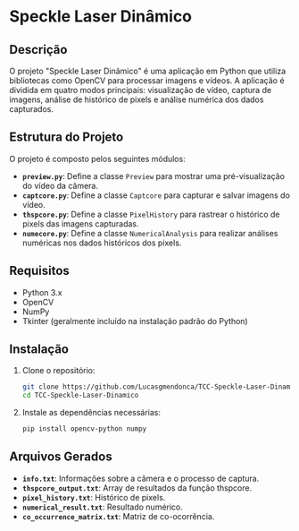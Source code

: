 # Speckle Laser Dinâmico

## Descrição

O projeto "Speckle Laser Dinâmico" é uma aplicação em Python que utiliza bibliotecas como OpenCV para processar imagens e vídeos. A aplicação é dividida em quatro modos principais: visualização de vídeo, captura de imagens, análise de histórico de pixels e análise numérica dos dados capturados.

## Estrutura do Projeto

O projeto é composto pelos seguintes módulos:

- **`preview.py`**: Define a classe `Preview` para mostrar uma pré-visualização do vídeo da câmera.
- **`captcore.py`**: Define a classe `Captcore` para capturar e salvar imagens do vídeo.
- **`thspcore.py`**: Define a classe `PixelHistory` para rastrear o histórico de pixels das imagens capturadas.
- **`numecore.py`**: Define a classe `NumericalAnalysis` para realizar análises numéricas nos dados históricos dos pixels.

## Requisitos

- Python 3.x
- OpenCV
- NumPy
- Tkinter (geralmente incluído na instalação padrão do Python)

## Instalação

1. Clone o repositório:
    ```bash
    git clone https://github.com/Lucasgmendonca/TCC-Speckle-Laser-Dinamico.git
    cd TCC-Speckle-Laser-Dinamico
    ```

2. Instale as dependências necessárias:
    ```bash
    pip install opencv-python numpy
    ```

## Arquivos Gerados

- **`info.txt`**: Informações sobre a câmera e o processo de captura.
- **`thspcore_output.txt`**: Array de resultados da função thspcore.
- **`pixel_history.txt`**: Histórico de pixels.
- **`numerical_result.txt`**: Resultado numérico.
- **`co_occurrence_matrix.txt`**: Matriz de co-ocorrência.

